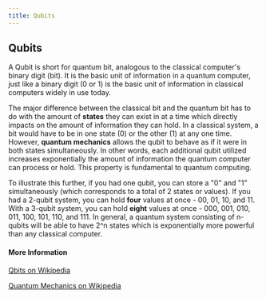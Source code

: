 ```yaml
---
title: Qubits
---
```


## Qubits

A Qubit is short for quantum bit, analogous to the classical computer's binary digit (bit). It is the basic unit of information in a quantum computer, just like a binary digit (0 or 1) is the basic unit of information in classical computers widely in use today. 

The major difference between the classical bit and the quantum bit has to do with the amount of **states** they can exist in at a time which directly impacts on the amount of information they can hold. In a classical system, a bit would have to be in one state (0) or the other (1) at any one time. However, **quantum mechanics** allows the qubit to behave as if it were in both states simultaneously. In other words, each additional qubit utilized increases exponentially the amount of information the quantum computer can process or hold. This property is fundamental to quantum computing. 

To illustrate this further, if you had one qubit, you can store a "0" and "1" simultaneously (which corresponds to a total of 2 states or values). If you had a 2-qubit system, you can hold **four** values at once - 00, 01, 10, and 11. With a 3-qubit system, you can hold **eight** values at once - 000, 001, 010, 011, 100, 101, 110, and 111. In general, a quantum system consisting of n-qubits will be able to have 2^n states which is exponentially more powerful than any classical computer.

#### More Information

[Qbits on Wikipedia](https://en.wikipedia.org/wiki/Qubit)

[Quantum Mechanics on Wikipedia](https://en.wikipedia.org/wiki/Quantum_mechanics)
